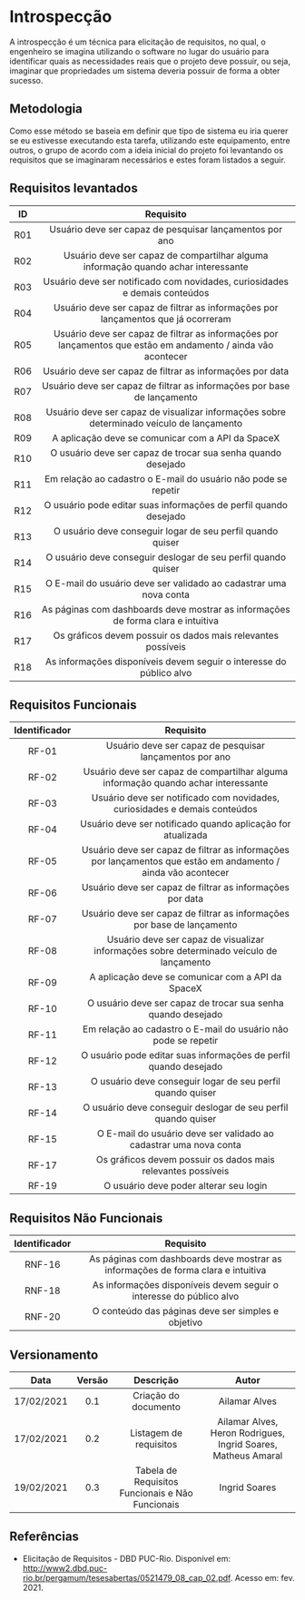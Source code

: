 # Introspecção

A introspecção é um técnica para elicitação de requisitos, no qual, o engenheiro se imagina utilizando o software no lugar do usuário para identificar quais as necessidades reais que o projeto deve possuir, ou seja, imaginar que propriedades um sistema deveria possuir de forma a obter sucesso.

## Metodologia 

Como esse método se baseia em definir que tipo de sistema eu iria querer se eu estivesse executando esta tarefa, utilizando este equipamento, entre outros, o grupo de acordo com a ideia inicial do projeto foi levantando os requisitos que se imaginaram necessários e estes foram listados a seguir.

## Requisitos levantados

| ID | Requisito |
|:--:| :--------:|
|R01| Usuário deve ser capaz de pesquisar lançamentos por ano
|R02| Usuário deve ser capaz de compartilhar alguma informação quando achar interessante
|R03| Usuário deve ser notificado com novidades, curiosidades e demais conteúdos
|R04| Usuário deve ser capaz de filtrar as informações por lançamentos que já ocorreram
|R05| Usuário deve ser capaz de filtrar as informações por lançamentos que estão em andamento / ainda vão acontecer
|R06| Usuário deve ser capaz de filtrar as informações por data
|R07| Usuário deve ser capaz de filtrar as informações por base de lançamento
|R08| Usuário deve ser capaz de visualizar informações sobre determinado veículo de lançamento
|R09| A aplicação deve se comunicar com a API da SpaceX
|R10| O usuário deve ser capaz de trocar sua senha quando desejado
|R11| Em relação ao cadastro o E-mail do usuário não pode se repetir
|R12| O usuário pode editar suas informações de perfil quando desejado
|R13| O usuário deve conseguir logar de seu perfil quando quiser
|R14| O usuário deve conseguir deslogar de seu perfil quando quiser
|R15| O E-mail do usuário deve ser validado ao cadastrar uma nova conta
|R16| As páginas com dashboards deve mostrar as informações de forma clara e intuitiva  
|R17| Os gráficos devem possuir os dados mais relevantes possíveis 
|R18| As informações disponíveis devem seguir o interesse do público alvo


## Requisitos Funcionais

| Identificador |                                                   Requisito                                                   
| :-----------: | :-----------------------------------------------------------------------------------------------------------: | 
|     RF-01     |                       Usuário deve ser capaz de pesquisar lançamentos por ano
|     RF-02     |                       Usuário deve ser capaz de compartilhar alguma informação quando achar interessante
|     RF-03     |                       Usuário deve ser notificado com novidades, curiosidades e demais conteúdos
|     RF-04     |                       Usuário deve ser notificado quando aplicação for atualizada
|     RF-05     |                       Usuário deve ser capaz de filtrar as informações por lançamentos que estão em andamento / ainda vão acontecer
|     RF-06     |                       Usuário deve ser capaz de filtrar as informações por data
|     RF-07     |                       Usuário deve ser capaz de filtrar as informações por base de lançamento
|     RF-08     |                       Usuário deve ser capaz de visualizar informações sobre determinado veículo de lançamento
|     RF-09     |                       A aplicação deve se comunicar com a API da SpaceX
|     RF-10     |                       O usuário deve ser capaz de trocar sua senha quando desejado
|     RF-11     |                       Em relação ao cadastro o E-mail do usuário não pode se repetir
|     RF-12     |                       O usuário pode editar suas informações de perfil quando desejado
|     RF-13     |                       O usuário deve conseguir logar de seu perfil quando quiser
|     RF-14     |                       O usuário deve conseguir deslogar de seu perfil quando quiser
|     RF-15     |                       O E-mail do usuário deve ser validado ao cadastrar uma nova conta
|     RF-17     |                       Os gráficos devem possuir os dados mais relevantes possíveis                     
|     RF-19     |                       O usuário deve poder alterar seu login    



## Requisitos Não Funcionais

| Identificador |                                                   Requisito                                                   
| :-----------: | :-----------------------------------------------------------------------------------------------------------: |
|     RNF-16     |                              As páginas com dashboards deve mostrar as informações de forma clara e intuitiva                 
|     RNF-18     |                              As informações disponíveis devem seguir o interesse do público alvo 
|     RNF-20     |                              O conteúdo das páginas deve ser simples e objetivo         


## Versionamento

|Data|Versão|Descrição|Autor|
|:--------:|:---:|:--------------------:|:------------:|
|17/02/2021| 0.1 | Criação do documento | Ailamar Alves
|17/02/2021| 0.2 | Listagem de requisitos | Ailamar Alves, Heron Rodrigues, Ingrid Soares, Matheus Amaral
|19/02/2021| 0.3 | Tabela de Requisitos Funcionais e Não Funcionais | Ingrid Soares

## Referências

- Elicitação de Requisitos - DBD PUC-Rio. Disponível em: <http://www2.dbd.puc-rio.br/pergamum/tesesabertas/0521479_08_cap_02.pdf>. Acesso em: fev. 2021.



